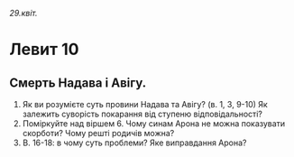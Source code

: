 
_29.квіт._

# Левит 10

## Смерть Надава і Авігу.
1. Як ви розумієте суть провини Надава та Авігу? (в. 1, 3, 9-10) Як залежить суворість покарання від ступеню відповідальності?
2. Поміркуйте над віршем 6. Чому синам Арона не можна показувати скорботи? Чому решті родичів можна?
3. В. 16-18: в чому суть проблеми? Яке виправдання Арона? 
